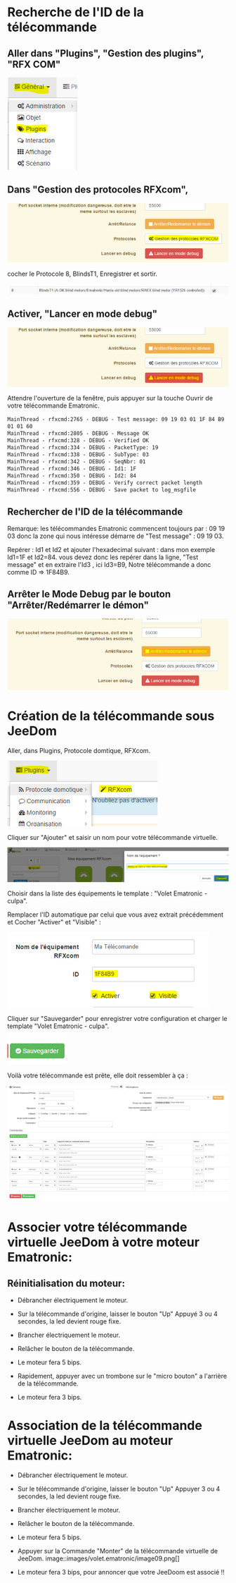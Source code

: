 Recherche de l'ID de la télécommande 
====================================

Aller dans "Plugins", "Gestion des plugins", "RFX COM" 
------------------------------------------------------

![image07](images/volet.ematronic/image07.png)

Dans "Gestion des protocoles RFXcom", 
-------------------------------------

![image04](images/volet.ematronic/image04.png)

cocher le Protocole 8, BlindsT1, Enregistrer et sortir.

![image08](images/volet.ematronic/image08.png)

Activer, "Lancer en mode debug" 
-------------------------------

![image03](images/volet.ematronic/image03.png)

Attendre l'ouverture de la fenêtre, puis appuyer sur la touche Ouvrir de
votre télécommande Ematronic.

    MainThread - rfxcmd:2765 - DEBUG - Test message: 09 19 03 01 1F 84 B9 01 01 60
    MainThread - rfxcmd:2805 - DEBUG - Message OK
    MainThread - rfxcmd:328 - DEBUG - Verified OK
    MainThread - rfxcmd:334 - DEBUG - PacketType: 19
    MainThread - rfxcmd:338 - DEBUG - SubType: 03
    MainThread - rfxcmd:342 - DEBUG - SeqNbr: 01
    MainThread - rfxcmd:346 - DEBUG - Id1: 1F
    MainThread - rfxcmd:350 - DEBUG - Id2: 84
    MainThread - rfxcmd:359 - DEBUG - Verify correct packet length
    MainThread - rfxcmd:556 - DEBUG - Save packet to log_msgfile

Rechercher de l'ID de la télécommande 
-------------------------------------

Remarque: les télécommandes Ematronic commencent toujours par : 09 19 03
donc la zone qui nous intéresse démarre de "Test message" : 09 19 03.

Repérer : Id1 et Id2 et ajouter l'hexadecimal suivant : dans mon exemple
Id1=1F et Id2=84. vous devez donc les repérer dans la ligne, "Test
message" et en extraire l'Id3 , ici Id3=B9, Notre télécommande a donc
comme ID ⇒ 1F84B9.

Arrêter le Mode Debug par le bouton "Arrêter/Redémarrer le démon" 
-----------------------------------------------------------------

![image06](images/volet.ematronic/image06.png)

Création de la télécommande sous JeeDom 
=======================================

Aller, dans Plugins, Protocole domtique, RFXcom.

![image10](images/volet.ematronic/image10.png)

Cliquer sur "Ajouter" et saisir un nom pour votre télécommande
virtuelle.

![image00](images/volet.ematronic/image00.png)

Choisir dans la liste des équipements le template : "Volet Ematronic -
culpa".

Remplacer l'ID automatique par celui que vous avez extrait précédemment
et Cocher "Activer" et "Visible" :

![image11](images/volet.ematronic/image11.png)

Cliquer sur "Sauvegarder" pour enregistrer votre configuration et
charger le template "Volet Ematronic - culpa".

![image02](images/volet.ematronic/image02.png)

Voilà votre télécommande est prête, elle doit ressembler à ça :

![image05](images/volet.ematronic/image05.png)

Associer votre télécommande virtuelle JeeDom à votre moteur Ematronic: 
======================================================================

Réinitialisation du moteur: 
---------------------------

-   Débrancher électriquement le moteur.

-   Sur la télécommande d'origine, laisser le bouton "Up" Appuyé 3 ou 4
    secondes, la led devient rouge fixe.

-   Brancher électriquement le moteur.

-   Relâcher le bouton de la télécommande.

-   Le moteur fera 5 bips.

-   Rapidement, appuyer avec un trombone sur le "micro bouton" a
    l'arrière de la télécommande.

-   Le moteur fera 3 bips.

Association de la télécommande virtuelle JeeDom au moteur Ematronic: 
====================================================================

-   Débrancher électriquement le moteur.

-   Sur le télécommande d'origine, laisser le bouton "Up" Appuyer 3 ou 4
    secondes, la led devient rouge fixe.

-   Brancher électriquement le moteur.

-   Relâcher le bouton de la télécommande.

-   Le moteur fera 5 bips.

-   Appuyer sur la Commande "Monter" de la télécommande virtuelle de
    JeeDom. image::images/volet.ematronic/image09.png\[\]

-   Le moteur fera 3 bips, pour annoncer que votre JeeDoom est associé
    !!


